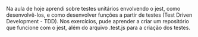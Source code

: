 Na aula de hoje aprendi sobre testes unitários envolvendo o jest, como desenvolvê-los, e como desenvolver funções a partir de testes (Test Driven Development - TDD). Nos exercícios, pude aprender a criar um repositório que funcione com o jest, além do arquivo .test.js para a criação dos testes.